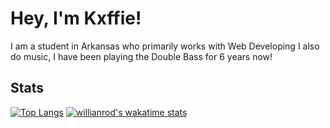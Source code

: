 # Hey, I'm Kxffie!

I am a student in Arkansas who primarily works with Web Developing
I also do music, I have been playing the Double Bass for 6 years now!

## Stats

[![Top Langs](https://github-readme-stats.vercel.app/api/top-langs/?username=kxffie&layout=compact&theme=apprentice)](https://github.com/anuraghazra/github-readme-stats)
[![willianrod's wakatime stats](https://github-readme-stats.vercel.app/api/wakatime?username=kxffie)](https://github.com/anuraghazra/github-readme-stats)
